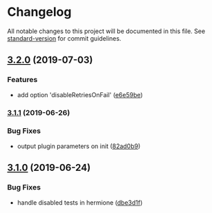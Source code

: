 # Changelog

All notable changes to this project will be documented in this file. See [standard-version](https://github.com/conventional-changelog/standard-version) for commit guidelines.

## [3.2.0](https://github.com/gemini-testing/retry-limiter/compare/v3.1.1...v3.2.0) (2019-07-03)


### Features

* add option 'disableRetriesOnFail' ([e6e59be](https://github.com/gemini-testing/retry-limiter/commit/e6e59be))



### [3.1.1](https://github.com/gemini-testing/retry-limiter/compare/v3.1.0...v3.1.1) (2019-06-26)


### Bug Fixes

* output plugin parameters on init ([82ad0b9](https://github.com/gemini-testing/retry-limiter/commit/82ad0b9))



## [3.1.0](https://github.com/gemini-testing/retry-limiter/compare/v3.0.0...v3.1.0) (2019-06-24)


### Bug Fixes

* handle disabled tests in hermione ([dbe3d1f](https://github.com/gemini-testing/retry-limiter/commit/dbe3d1f))
